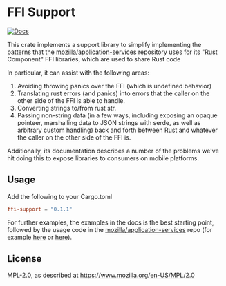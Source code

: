 # FFI Support

[![Docs](https://docs.rs/ffi-support/badge.svg)](https://docs.rs/ffi-support)

This crate implements a support library to simplify implementing the patterns that the [mozilla/application-services](https://github.com/mozilla/application-services) repository uses for its "Rust Component" FFI libraries, which are used to share Rust code

In particular, it can assist with the following areas:

1. Avoiding throwing panics over the FFI (which is undefined behavior)
2. Translating rust errors (and panics) into errors that the caller on the other side of the FFI is able to handle.
3. Converting strings to/from rust str.
4. Passing non-string data (in a few ways, including exposing an opaque pointeer, marshalling data to JSON strings with serde, as well as arbitrary custom handling) back and forth between Rust and whatever the caller on the other side of the FFI is.

Additionally, its documentation describes a number of the problems we've hit doing this to expose libraries to consumers on mobile platforms.

## Usage

Add the following to your Cargo.toml

```toml
ffi-support = "0.1.1"
```

For further examples, the examples in the docs is the best starting point, followed by the usage code in the [mozilla/application-services](https://github.com/mozilla/application-services) repo (for example [here](https://github.com/mozilla/application-services/blob/master/components/places/ffi/src/lib.rs) or [here](https://github.com/mozilla/application-services/blob/master/components/places/src/ffi.rs)).

## License

MPL-2.0, as described at https://www.mozilla.org/en-US/MPL/2.0
